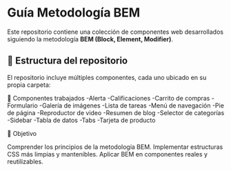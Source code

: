 # Guía Metodología BEM

Este repositorio contiene una colección de componentes web desarrollados siguiendo la metodología **BEM (Block, Element, Modifier)**. 


## 📁 Estructura del repositorio

El repositorio incluye múltiples componentes, cada uno ubicado en su propia carpeta:

🧩 Componentes trabajados
-Alerta
-Calificaciones
-Carrito de compras
-Formulario
-Galería de imágenes
-Lista de tareas
-Menú de navegación
-Pie de página
-Reproductor de video
-Resumen de blog
-Selector de categorías
-Sidebar
-Tabla de datos
-Tabs
-Tarjeta de producto

🎯 Objetivo

Comprender los principios de la metodología BEM.
Implementar estructuras CSS más limpias y mantenibles.
Aplicar BEM en componentes reales y reutilizables.
